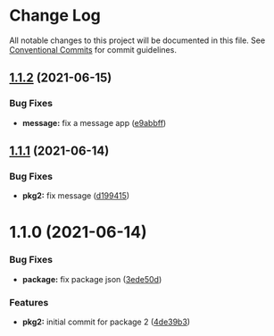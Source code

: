# Change Log

All notable changes to this project will be documented in this file.
See [Conventional Commits](https://conventionalcommits.org) for commit guidelines.

## [1.1.2](https://github.com/diegomarcelino92/monorepo/compare/@monorepo/package-2@1.1.1...@monorepo/package-2@1.1.2) (2021-06-15)


### Bug Fixes

* **message:** fix a message app ([e9abbff](https://github.com/diegomarcelino92/monorepo/commit/e9abbffd89f34cb22ac9f0f2b6f62f9545651f08))





## [1.1.1](https://github.com/diegomarcelino92/monorepo/compare/@monorepo/package-2@1.1.0...@monorepo/package-2@1.1.1) (2021-06-14)


### Bug Fixes

* **pkg2:** fix message ([d199415](https://github.com/diegomarcelino92/monorepo/commit/d1994154c58e2ad88610816a9b55a7561b49980e))





# 1.1.0 (2021-06-14)


### Bug Fixes

* **package:** fix package json ([3ede50d](https://github.com/diegomarcelino92/monorepo/commit/3ede50d0d89b41e263cd387f837b82db333db0ba))


### Features

* **pkg2:** initial commit for package 2 ([4de39b3](https://github.com/diegomarcelino92/monorepo/commit/4de39b35ac662714dff9f3ebf205d5f44bb5777f))

